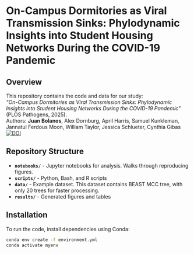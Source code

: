 # On-Campus Dormitories as Viral Transmission Sinks: Phylodynamic Insights into Student Housing Networks During the COVID-19 Pandemic


## Overview
This repository contains the code and data for our study:  
*"On-Campus Dormitories as Viral Transmission Sinks: Phylodynamic Insights into Student Housing Networks During the COVID-19 Pandemic"* (PLOS Pathogens, 2025).  
Authors: **Juan Bolanos**, Alex Dornburg, April Harris, Samuel Kunkleman, Jannatul Ferdous Moon, William Taylor, Jessica Schlueter, Cynthia Gibas  
[![DOI](https://[zenodo.org/badge/DOI/10.5281/zenodo.1234567.svg)](https://doi.org/10.5281/zenodo.1234567])  

## Repository Structure
- **`notebooks/`** - Jupyter notebooks for analysis. Walks through reproducing figures. 
- **`scripts/`** - Python, Bash, and R scripts  
- **`data/`** - Example dataset. This dataset contains BEAST MCC tree, with only 20 trees for faster processing.   
- **`results/`** - Generated figures and tables  

## Installation
To run the code, install dependencies using Conda:
```bash
conda env create -f environment.yml
conda activate myenv
